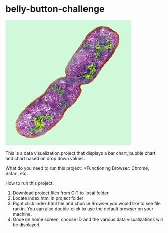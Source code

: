 # belly-button-challenge

![Belly Button Biodiversity](Images/bacteria.jpg)

This is a data visualization project that displays a bar chart, bubble chart and chart based on drop down values.

What do you need to run this project:
*Functioning Browser: Chrome, Safari, etc.

How to run this project:
1. Download project files from GIT to local folder
2. Locate index.html in project folder
3. Right click index.html file and choose Browser you would like to see file run in. You can also double-click to use the default browser on your machine.
4. Once on home screen, choose ID and the various data visualizations will be displayed.